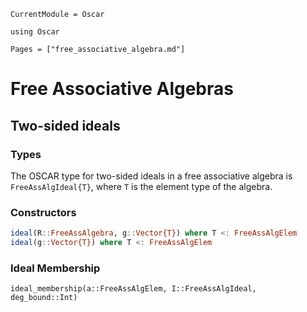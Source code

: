 ```@meta
CurrentModule = Oscar
```

```@setup oscar
using Oscar
```

```@contents
Pages = ["free_associative_algebra.md"]
```

# Free Associative Algebras

## Two-sided ideals

### Types

The OSCAR type for two-sided ideals in a free associative algebra is
`FreeAssAlgIdeal{T}`, where `T` is the element type of the algebra.

### Constructors

```julia
ideal(R::FreeAssAlgebra, g::Vector{T}) where T <: FreeAssAlgElem
ideal(g::Vector{T}) where T <: FreeAssAlgElem
```

### Ideal Membership

```@docs
ideal_membership(a::FreeAssAlgElem, I::FreeAssAlgIdeal, deg_bound::Int)
```

